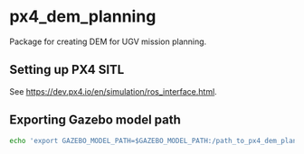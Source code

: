 # px4_dem_planning
Package for creating DEM for UGV mission planning.

## Setting up PX4 SITL
See https://dev.px4.io/en/simulation/ros_interface.html.

## Exporting Gazebo model path
```bash
echo 'export GAZEBO_MODEL_PATH=$GAZEBO_MODEL_PATH:/path_to_px4_dem_planning/Tools/sitl_gazebo/models' >> ~/.bash_profile
```
